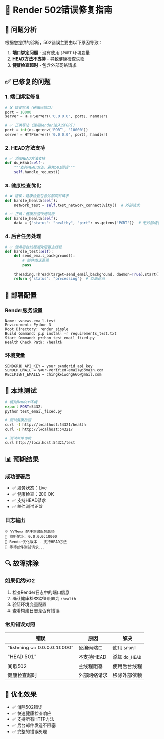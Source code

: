 # 🔧 Render 502错误修复指南

## 🎯 问题分析
根据您提供的诊断，502错误主要由以下原因导致：
1. **端口绑定问题** - 没有使用 `$PORT` 环境变量
2. **HEAD方法不支持** - 导致健康检查失败
3. **健康检查超时** - 包含外部网络请求

## ✅ 已修复的问题

### 1. 端口绑定修复
```python
# ❌ 错误写法（硬编码端口）
port = 10000
server = HTTPServer(('0.0.0.0', port), handler)

# ✅ 正确写法（使用Render注入的PORT）
port = int(os.getenv('PORT', '10000'))
server = HTTPServer(('0.0.0.0', port), handler)
```

### 2. HEAD方法支持
```python
# ✅ 添加HEAD方法支持
def do_HEAD(self):
    """支持HEAD方法，避免501错误"""
    self.handle_request()
```

### 3. 健康检查优化
```python
# ❌ 错误：健康检查包含外部网络请求
def handle_health(self):
    network_test = self.test_network_connectivity()  # 外部请求

# ✅ 正确：健康检查快速响应
def handle_health(self):
    data = {"status": "healthy", "port": os.getenv('PORT')}  # 无外部请求
```

### 4. 后台任务处理
```python
# ✅ 使用后台线程避免阻塞主线程
def handle_test(self):
    def send_email_background():
        # 邮件发送逻辑
        pass
    
    threading.Thread(target=send_email_background, daemon=True).start()
    return {"status": "processing"}  # 立即返回
```

## 🚀 部署配置

### Render服务设置
```
Name: vvnews-email-test
Environment: Python 3
Root Directory: render_simple
Build Command: pip install -r requirements_test.txt
Start Command: python test_email_fixed.py
Health Check Path: /health
```

### 环境变量
```
SENDGRID_API_KEY = your_sendgrid_api_key
SENDER_EMAIL = your-verified-email@domain.com
RECIPIENT_EMAILS = chingkeiwong666@gmail.com
```

## 🧪 本地测试
```bash
# 模拟Render环境
export PORT=54321
python test_email_fixed.py

# 测试健康检查
curl -I http://localhost:54321/health
curl -I http://localhost:54321/

# 测试邮件功能
curl http://localhost:54321/test
```

## 📊 预期结果

### 成功部署后
- ✅ 服务状态：Live
- ✅ 健康检查：200 OK
- ✅ 支持HEAD请求
- ✅ 邮件测试正常

### 日志输出
```
🌐 VVNews 邮件测试服务启动
📍 监听地址: 0.0.0.0:10000
🔧 Render优化版本 - 支持HEAD方法
📧 等待邮件测试请求...
```

## 🔍 故障排除

### 如果仍然502
1. 检查Render日志中的端口信息
2. 确认健康检查路径设置为 `/health`
3. 验证环境变量配置
4. 查看构建日志是否有错误

### 常见错误对照
| 错误 | 原因 | 解决 |
|------|------|------|
| "listening on 0.0.0.0:10000" | 硬编码端口 | 使用 `$PORT` |
| "HEAD 501" | 不支持HEAD | 添加 `do_HEAD` |
| 间歇502 | 主线程阻塞 | 使用后台线程 |
| 健康检查超时 | 外部网络请求 | 移除外部依赖 |

## 🎉 优化效果
- ✅ 消除502错误
- ✅ 快速健康检查响应
- ✅ 支持所有HTTP方法
- ✅ 后台邮件发送不阻塞
- ✅ 完整的错误处理
